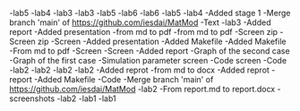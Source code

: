 -lab5
-lab4
-lab3
-lab3
-lab5
-lab6
-lab6
-lab5
-lab4
-Added stage 1
-Merge branch 'main' of https://github.com/iesdai/MatMod
-Text
-lab3
-Added report
-Added presentation
-from md to pdf
-from md to pdf
-Screen zip
-Screen zip
-Screen
-Added presentation
-Added Makefile
-Added Makefile
-From md to pdf
-Screen
-Screen
-Added report
-Graph of the second case
-Graph of the first case
-Simulation parameter screen
-Code screen
-Code
-lab2
-lab2
-lab2
-lab2
-Added reprot
-from md to docx
-Added reprot
-report
-Added Makefile
-Code
-Merge branch 'main' of https://github.com/iesdai/MatMod
-lab2
-From report.md to report.docx
-screenshots
-lab2
-lab1
-lab1
